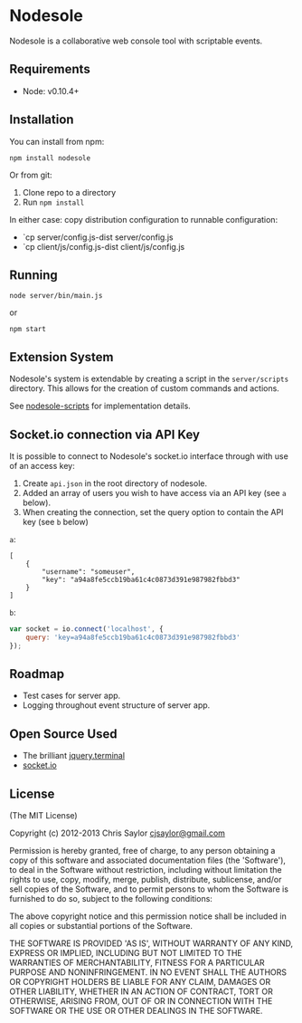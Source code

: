 # Nodesole

Nodesole is a collaborative web console tool with scriptable events.

## Requirements

* Node: v0.10.4+

## Installation

You can install from npm:

```shell
npm install nodesole
```

Or from git:

1. Clone repo to a directory
1. Run `npm install`

In either case: copy distribution configuration to runnable configuration:
  * `cp server/config.js-dist server/config.js
  * `cp client/js/config.js-dist client/js/config.js

## Running

```shell
node server/bin/main.js
```

or

```shell
npm start
```

## Extension System

Nodesole's system is extendable by creating a script in the `server/scripts` directory.  This allows
for the creation of custom commands and actions.

See [nodesole-scripts](https://github.com/cjsaylor/nodesole-scripts) for implementation details.

## Socket.io connection via API Key

It is possible to connect to Nodesole's socket.io interface through with use of an access key:

1. Create `api.json` in the root directory of nodesole.
2. Added an array of users you wish to have access via an API key (see `a` below).
3. When creating the connection, set the query option to contain the API key (see `b` below)

`a`:

```
[
	{
		"username": "someuser",
		"key": "a94a8fe5ccb19ba61c4c0873d391e987982fbbd3"
	}
]
```

`b`:

```javascript
var socket = io.connect('localhost', {
	query: 'key=a94a8fe5ccb19ba61c4c0873d391e987982fbbd3'
});
```

## Roadmap

* Test cases for server app.
* Logging throughout event structure of server app.

## Open Source Used

* The brilliant [jquery.terminal](https://github.com/jcubic/jquery.terminal)
* [socket.io](https://github.com/LearnBoost/socket.io)

## License

(The MIT License)

Copyright (c) 2012-2013 Chris Saylor <cjsaylor@gmail.com>

Permission is hereby granted, free of charge, to any person obtaining a copy of this software and associated documentation files (the 'Software'), to deal in the Software without restriction, including without limitation the rights to use, copy, modify, merge, publish, distribute, sublicense, and/or sell copies of the Software, and to permit persons to whom the Software is furnished to do so, subject to the following conditions:

The above copyright notice and this permission notice shall be included in all copies or substantial portions of the Software.

THE SOFTWARE IS PROVIDED 'AS IS', WITHOUT WARRANTY OF ANY KIND, EXPRESS OR IMPLIED, INCLUDING BUT NOT LIMITED TO THE WARRANTIES OF MERCHANTABILITY, FITNESS FOR A PARTICULAR PURPOSE AND NONINFRINGEMENT. IN NO EVENT SHALL THE AUTHORS OR COPYRIGHT HOLDERS BE LIABLE FOR ANY CLAIM, DAMAGES OR OTHER LIABILITY, WHETHER IN AN ACTION OF CONTRACT, TORT OR OTHERWISE, ARISING FROM, OUT OF OR IN CONNECTION WITH THE SOFTWARE OR THE USE OR OTHER DEALINGS IN THE SOFTWARE.
